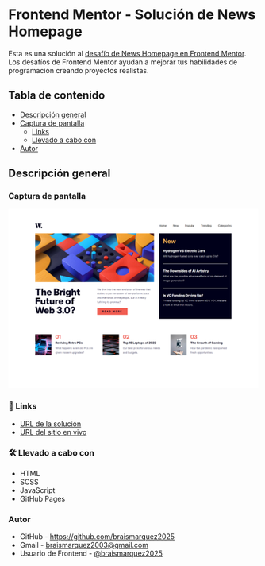 # Frontend Mentor - Solución de News Homepage

Esta es una solución al [desafío de News Homepage en Frontend Mentor](https://www.frontendmentor.io/challenges/news-homepage-H6SWTa1MFl). Los desafíos de Frontend Mentor ayudan a mejorar tus habilidades de programación creando proyectos realistas.

## Tabla de contenido

- [Descripción general](#descripcion-general)
- [Captura de pantalla](#captura-de-pantalla)
  - [Links](#links)
  - [Llevado a cabo con](#llevado-a-cabo-con)
- [Autor](#autor)


## Descripción general


### Captura de pantalla
![](./images/Frontend-Mentor-News-homepage-07-30-2025_01_26_PM.png)


### 🔗 Links
- [URL de la solución](https://www.frontendmentor.io/solutions/faq-accordion-solution-kmH1jSCKTI)
- [URL del sitio en vivo](https://braismarquez2025.github.io/FAQ-accordion/)


### 🛠 Llevado a cabo con
- HTML
- SCSS
- JavaScript
- GitHub Pages


### Autor 
- GitHub - https://github.com/braismarquez2025
- Gmail - braismarquez2003@gmail.com
- Usuario de Frontend - [@braismarquez2025](https://www.frontendmentor.io/profile/braismarquez2025)




